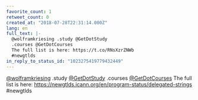 ```yaml
---
favorite_count: 1
retweet_count: 0
created_at: "2018-07-28T22:31:14.000Z"
lang: en
full_text: |-
  @wolframkriesing .study @GetDotStudy 
  .courses @GetDotCourses 
  The full list is here: https://t.co/RNsXzrZNWb
  #newgtlds
in_reply_to_status_id: "1023275419779432449"
---
```


[@wolframkriesing](https://twitter.com/wolframkriesing) .study
[@GetDotStudy](https://twitter.com/GetDotStudy) .courses
[@GetDotCourses](https://twitter.com/GetDotCourses) The full list is here:
<https://newgtlds.icann.org/en/program-status/delegated-strings> #newgtlds
